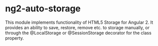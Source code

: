 # ng2-auto-storage
This module implements functionality of HTML5 Storage for Angular 2. It provides an ability to save, 
restore, remove etc. to storage manually, or through the @LocalStorage or @SessionStorage decorator 
for the class property.